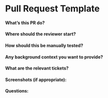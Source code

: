 # Pull Request Template

#### What’s this PR do?



#### Where should the reviewer start?



#### How should this be manually tested?



#### Any background context you want to provide? 



#### What are the relevant tickets? 



#### Screenshots (if appropriate): 



#### Questions:



